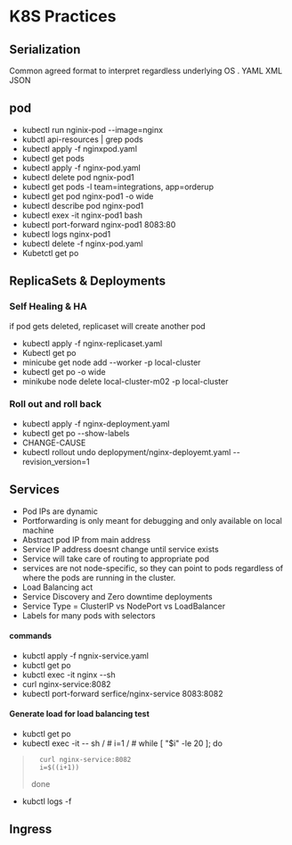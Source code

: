 # K8S Practices

## Serialization
Common agreed format to interpret regardless underlying OS . 
YAML
XML
JSON

## pod

-  kubectl run nginix-pod --image=nginx
- kubctl api-resources | grep pods
- kubectl apply -f nginxpod.yaml
- kubectl get pods
- kubectl apply -f nginx-pod.yaml
- kubectl delete pod ngnix-pod1
- kubectl get pods -l team=integrations, app=orderup
- kubectl get pod nginx-pod1 -o wide
- kubectl describe pod nginx-pod1
- kubectl exex -it nginx-pod1 bash 
- kubectl port-forward nginx-pod1 8083:80
- kubectl logs nginx-pod1
- kubectl delete -f nginx-pod.yaml
- Kubetctl get po

## ReplicaSets & Deployments
### Self Healing & HA 
 if pod gets deleted, replicaset will create another pod

- kubectl apply -f nginx-replicaset.yaml
- Kubectl get po
- minicube  get node add --worker -p local-cluster
- kubectl get po -o wide
- minikube node delete local-cluster-m02 -p local-cluster

### Roll out and roll back
- kubectl apply -f nginx-deployment.yaml
- kubectl get po --show-labels
- CHANGE-CAUSE
- kubectl rollout undo deplopyment/nginx-deployemt.yaml --revision_version=1

## Services

- Pod IPs are dynamic
- Portforwarding is only meant for debugging and only available on local machine
- Abstract pod IP from main address
- Service IP address doesnt change until service exists
- Service will take care of routing to appropriate pod
- services are not node-specific, so they can point to pods regardless of where the pods are running in the cluster. 
- Load Balancing act
- Service Discovery and Zero downtime deployments
- Service Type = ClusterIP vs NodePort vs LoadBalancer
- Labels for many pods with selectors 

#### commands
- kubctl apply -f ngnix-service.yaml
- kubctl get po
- kubctl exec -it nginx <podname> --sh
- curl nginx-service:8082
- kubectl port-forward serfice/nginx-service 8083:8082

#### Generate load for load balancing test
- kubctl get po
- kubectl exec -it <podname> -- sh 
/ # i=1
/ # while [ "$i" -le 20 ]; do
>       curl nginx-service:8082
>       i=$((i+1))
> done

- kubctl logs <podname> -f


## Ingress


